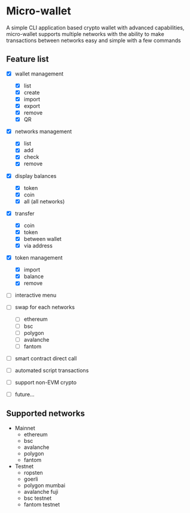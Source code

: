 
# Micro-wallet

A simple CLI application based crypto wallet with advanced capabilities, micro-wallet supports multiple networks with the ability to make transactions between networks easy and simple with a few commands

## Feature list
- [x] wallet management
  - [x] list
  - [x] create
  - [x] import
  - [x] export
  - [x] remove
  - [x] QR
- [x] networks management
  - [x] list
  - [x] add
  - [x] check
  - [x] remove
- [x] display balances
  - [x] token
  - [x] coin
  - [x] all (all networks)
- [x] transfer
  - [x] coin
  - [x] token
  - [x] between wallet
  - [x] via address
- [x] token management
  - [x] import
  - [x] balance
  - [x] remove
- [ ] interactive menu
- [ ] swap for each networks
  - [ ] ethereum
  - [ ] bsc
  - [ ] polygon
  - [ ] avalanche
  - [ ] fantom
- [ ] smart contract direct call
- [ ] automated script transactions
- [ ] support non-EVM crypto
- [ ] future...


## Supported networks
- Mainnet
  - ethereum
  - bsc
  - avalanche
  - polygon
  - fantom
- Testnet
  - ropsten
  - goerli
  - polygon mumbai
  - avalanche fuji
  - bsc testnet
  - fantom testnet
